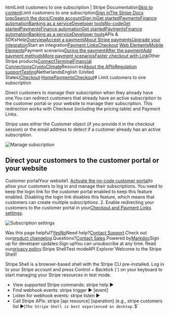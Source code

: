 htmlLimit customers to one subscription | Stripe Documentation[Skip to content](#main-content)Limit customers to one subscription[Sign in](https://dashboard.stripe.com/login?redirect=https%3A%2F%2Fdocs.stripe.com%2Fpayments%2Fcheckout%2Flimit-subscriptions)[The Stripe Docs logo](/)[Search the docs/](#)[Create account](https://dashboard.stripe.com/register)[Sign in](https://dashboard.stripe.com/login?redirect=https%3A%2F%2Fdocs.stripe.com%2Fpayments%2Fcheckout%2Flimit-subscriptions)[Get started](/get-started)[Payments](/payments)[Finance automation](/finance-automation)[Banking as a service](/financial-services)[Developer tools](/development)[No-code](/no-code)[Get started](/get-started)[Payments](/payments)[Finance automation](/finance-automation)[](#)[Get started](/get-started)[Payments](/payments)[Finance automation](/finance-automation)[Banking as a service](/financial-services)[Developer tools](/development)[](#)APIs & SDKsHelp[Overview](/docs/payments)[Accept a payment](#)[About Stripe payments](#)[Upgrade your integration](/docs/payments/upgrades)Start an integration[Payment Links](#)[Checkout](#)
[Web Elements](#)[Mobile Elements](#)Payment scenarios[During the payment](#)[After the payment](#)[Add payment methods](#)[More payment scenarios](#)[Faster checkout with Link](#)Other Stripe products[Connect](#)[Terminal](#)[Financial Connections](#)[Crypto](#)[Climate](#)Resources[About the APIs](#)[Regulation support](#)[Testing](/docs/testing)NetherlandsEnglish (United States)[](#)[](#)[Checkout](/payments/checkout)·[Home](/docs)[Payments](/docs/payments)[Checkout](/docs/payments/checkout)# Limit customers to one subscription

Direct customers to manage their subscription when they already have one.You can redirect customers that already have an active subscription to the customer portal or your website to manage their subscription. This redirection works with Checkout (including the pricing table) and Payment Links.

Stripe uses either the Customer object (if you provide it in the checkout session) or the email address to detect if a customer already has an active subscription.

![Manage subscription](https://b.stripecdn.com/docs-statics-srv/assets/manage-subscription.47036dfee120d3651fc3819c8b7abfbb.png)

## Direct your customers to the customer portal or your website

Customer portalYour website1. [Activate the no-code customer portal](/customer-management/activate-no-code-customer-portal)to allow your customers to log in and manage their subscriptions. You need to keep the login link for the customer portal enabled to keep this feature enabled. Disabling the login link disables this feature, which means that customers can create multiple subscriptions.
2. Enable redirecting your customers to the customer portal in your[Checkout and Payment Links settings](https://dashboard.stripe.com/settings/checkout#subscriptions).

![Subscription settings](https://b.stripecdn.com/docs-statics-srv/assets/subscription-settings.28f8c4efc7a1ca0efceeee8ebeae4786.png)

Was this page helpful?[Yes](#)[No](#)Need help?[Contact Support](https://support.stripe.com/).Check out our[product changelog](https://stripe.com/blog/changelog).Questions?[Contact Sales](https://stripe.com/contact/sales).Powered by[Markdoc](https://markdoc.dev)Sign up for developer updates:Sign upYou can unsubscribe at any time. Read our[privacy policy](https://stripe.com/privacy).Stripe ShellTest modeAPI Explorer[](https://stripe.com/docs/stripe-cli#install)`Welcome to the Stripe Shell!

Stripe Shell is a browser-based shell with the Stripe CLI pre-installed. Log in to your
Stripe account and press Control + Backtick (`) on your keyboard to start managing your Stripe
resources in test mode.

- View supported Stripe commands: stripe help ▶️
- Find webhook events: stripe trigger ▶️ [event]
- Listen for webhook events: stripe listen ▶
- Call Stripe APIs: stripe [api resource] [operation] (e.g., stripe customers list ▶️)`The Stripe Shell is best experienced on desktop.`$`
